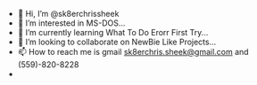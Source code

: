 - 👋 Hi, I’m @sk8erchrissheek
- 👀 I’m interested in MS-DOS...
- 🌱 I’m currently learning What To Do Erorr First Try...
- 💞️ I’m looking to collaborate on NewBie Like Projects...
- 📫 How to reach me is gmail sk8erchris.sheek@gmail.com and (559)-820-8228
- 

<!---
sk8erchrissheek/sk8erchrissheek is not a ✨ special ✨ repository because its `README.md` (this file) appears on your GitHub profile.
You can click the Preview link to take a look at your changes.
--->
